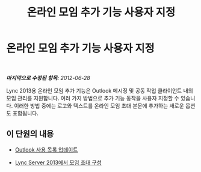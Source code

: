 ﻿---
title: 온라인 모임 추가 기능 사용자 지정
TOCTitle: 온라인 모임 추가 기능 사용자 지정
ms:assetid: 0fbf298f-7182-4a06-a2da-94ddbbc3db7e
ms:mtpsurl: https://technet.microsoft.com/ko-kr/library/JJ204674(v=OCS.15)
ms:contentKeyID: 49302825
ms.date: 08/10/2015
mtps_version: v=OCS.15
ms.translationtype: HT
---

# 온라인 모임 추가 기능 사용자 지정

 

_**마지막으로 수정된 항목:** 2012-06-28_

Lync 2013용 온라인 모임 추가 기능은 Outlook 메시징 및 공동 작업 클라이언트 내의 모임 관리를 지원합니다. 여러 가지 방법으로 추가 기능 동작을 사용자 지정할 수 있습니다. 이러한 방법 중에는 로고와 텍스트를 온라인 모임 초대 본문에 추가하는 새로운 옵션도 포함됩니다.

## 이 단원의 내용

  - [Outlook 사용 목록 업데이트](lync-server-2013-updating-the-outlook-enable-list.md)

  - [Lync Server 2013에서 모임 초대 구성](lync-server-2013-configuring-the-meeting-invitation.md)

